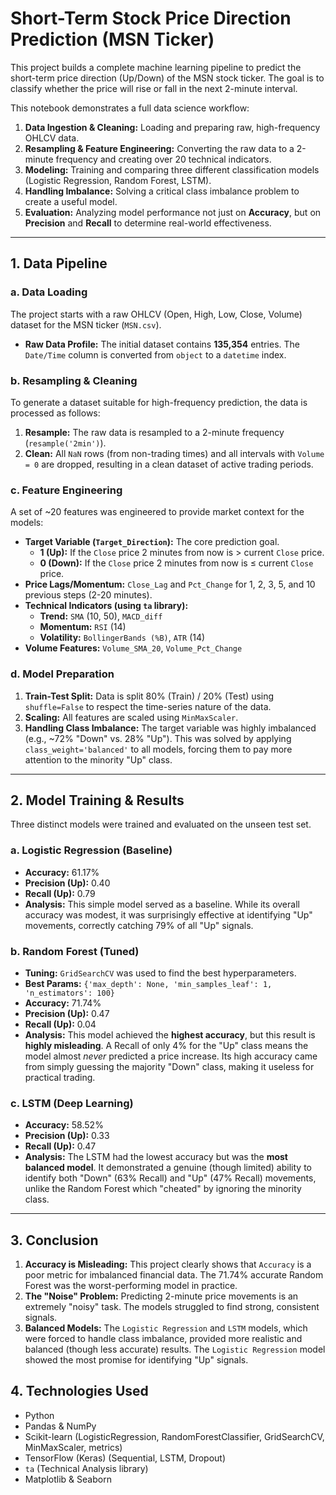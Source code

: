 # Short-Term Stock Price Direction Prediction (MSN Ticker)

This project builds a complete machine learning pipeline to predict the short-term price direction (Up/Down) of the MSN stock ticker. The goal is to classify whether the price will rise or fall in the next 2-minute interval.

This notebook demonstrates a full data science workflow:
1.  **Data Ingestion & Cleaning:** Loading and preparing raw, high-frequency OHLCV data.
2.  **Resampling & Feature Engineering:** Converting the raw data to a 2-minute frequency and creating over 20 technical indicators.
3.  **Modeling:** Training and comparing three different classification models (Logistic Regression, Random Forest, LSTM).
4.  **Handling Imbalance:** Solving a critical class imbalance problem to create a useful model.
5.  **Evaluation:** Analyzing model performance not just on **Accuracy**, but on **Precision** and **Recall** to determine real-world effectiveness.

---

## 1. Data Pipeline

### a. Data Loading
The project starts with a raw OHLCV (Open, High, Low, Close, Volume) dataset for the MSN ticker (`MSN.csv`).

* **Raw Data Profile:** The initial dataset contains **135,354** entries. The `Date/Time` column is converted from `object` to a `datetime` index.

### b. Resampling & Cleaning
To generate a dataset suitable for high-frequency prediction, the data is processed as follows:
1.  **Resample:** The raw data is resampled to a 2-minute frequency (`resample('2min')`).
2.  **Clean:** All `NaN` rows (from non-trading times) and all intervals with `Volume = 0` are dropped, resulting in a clean dataset of active trading periods.

### c. Feature Engineering
A set of ~20 features was engineered to provide market context for the models:

* **Target Variable (`Target_Direction`):** The core prediction goal.
    * **1 (Up):** If the `Close` price 2 minutes from now is > current `Close` price.
    * **0 (Down):** If the `Close` price 2 minutes from now is $\le$ current `Close` price.
* **Price Lags/Momentum:** `Close_Lag` and `Pct_Change` for 1, 2, 3, 5, and 10 previous steps (2-20 minutes).
* **Technical Indicators (using `ta` library):**
    * **Trend:** `SMA` (10, 50), `MACD_diff`
    * **Momentum:** `RSI` (14)
    * **Volatility:** `BollingerBands (%B)`, `ATR` (14)
* **Volume Features:** `Volume_SMA_20`, `Volume_Pct_Change`

### d. Model Preparation
1.  **Train-Test Split:** Data is split 80% (Train) / 20% (Test) using `shuffle=False` to respect the time-series nature of the data.
2.  **Scaling:** All features are scaled using `MinMaxScaler`.
3.  **Handling Class Imbalance:** The target variable was highly imbalanced (e.g., ~72% "Down" vs. 28% "Up"). This was solved by applying `class_weight='balanced'` to all models, forcing them to pay more attention to the minority "Up" class.

---

## 2. Model Training & Results

Three distinct models were trained and evaluated on the unseen test set.

### a. Logistic Regression (Baseline)
* **Accuracy:** 61.17%
* **Precision (Up):** 0.40
* **Recall (Up):** 0.79
* **Analysis:** This simple model served as a baseline. While its overall accuracy was modest, it was surprisingly effective at identifying "Up" movements, correctly catching 79% of all "Up" signals.

### b. Random Forest (Tuned)
* **Tuning:** `GridSearchCV` was used to find the best hyperparameters.
* **Best Params:** `{'max_depth': None, 'min_samples_leaf': 1, 'n_estimators': 100}`
* **Accuracy:** 71.74%
* **Precision (Up):** 0.47
* **Recall (Up):** 0.04
* **Analysis:** This model achieved the **highest accuracy**, but this result is **highly misleading**. A Recall of only 4% for the "Up" class means the model almost *never* predicted a price increase. Its high accuracy came from simply guessing the majority "Down" class, making it useless for practical trading.

### c. LSTM (Deep Learning)
* **Accuracy:** 58.52%
* **Precision (Up):** 0.33
* **Recall (Up):** 0.47
* **Analysis:** The LSTM had the lowest accuracy but was the **most balanced model**. It demonstrated a genuine (though limited) ability to identify both "Down" (63% Recall) and "Up" (47% Recall) movements, unlike the Random Forest which "cheated" by ignoring the minority class.

---

## 3. Conclusion

1.  **Accuracy is Misleading:** This project clearly shows that `Accuracy` is a poor metric for imbalanced financial data. The 71.74% accurate Random Forest was the worst-performing model in practice.
2.  **The "Noise" Problem:** Predicting 2-minute price movements is an extremely "noisy" task. The models struggled to find strong, consistent signals.
3.  **Balanced Models:** The `Logistic Regression` and `LSTM` models, which were forced to handle class imbalance, provided more realistic and balanced (though less accurate) results. The `Logistic Regression` model showed the most promise for identifying "Up" signals.

## 4. Technologies Used
* Python
* Pandas & NumPy
* Scikit-learn (LogisticRegression, RandomForestClassifier, GridSearchCV, MinMaxScaler, metrics)
* TensorFlow (Keras) (Sequential, LSTM, Dropout)
* `ta` (Technical Analysis library)
* Matplotlib & Seaborn
